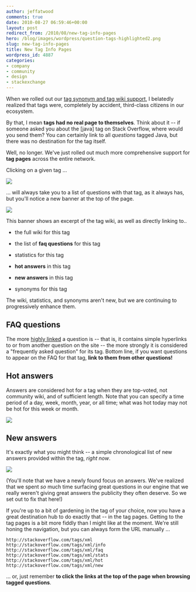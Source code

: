 ```yaml
---
author: jeffatwood
comments: true
date: 2010-08-27 06:59:46+00:00
layout: post
redirect_from: /2010/08/new-tag-info-pages
hero: /blog/images/wordpress/question-tags-highlighted2.png
slug: new-tag-info-pages
title: New Tag Info Pages
wordpress_id: 4887
categories:
- company
- community
- design
- stackexchange
---
```



When we rolled out our [tag synonym and tag wiki support](http://blog.stackoverflow.com/2010/08/tag-folksonomy-and-tag-synonyms/), I belatedly realized that tags were, completely by accident, third-class citizens in our ecosystem.



By that, I mean **tags had no real page to themselves**. Think about it -- if someone asked you about the [java] tag on Stack Overflow, where would you send them? You can certainly link to all _questions_ tagged Java, but there was no destination for the tag itself.



Well, no longer. We've just rolled out much more comprehensive support for **tag pages** across the entire network.



Clicking on a given tag …



![](/blog/images/wordpress/question-tags-highlighted2.png)



… will always take you to a list of questions with that tag, as it always has, but you'll notice a new banner at the top of the page.



![](/blog/images/wordpress/tag-page-house-ad1.png)



This banner shows an excerpt of the tag wiki, as well as directly linking to..







  * the full wiki for this tag

  * the list of **faq questions** for this tag

  * statistics for this tag

  * **hot answers** in this tag

  * **new answers** in this tag

  * synonyms for this tag




The wiki, statistics, and synonyms aren't new, but we are continuing to progressively enhance them.





## FAQ questions





The more [highly linked](http://blog.stackoverflow.com/2010/04/new-linked-posts/) a question is -- that is, it contains simple hyperlinks to or from another question on the site -- the more strongly it is considered a "frequently asked question" for its tag. Bottom line, if you want questions to appear on the FAQ for that tag, **link to them from other questions!**





## Hot answers





Answers are considered hot for a tag when they are top-voted, not community wiki, and of sufficient length. Note that you can specify a time period of a day, week, month, year, or all time; what was hot today may not be hot for this week or month.



![](/blog/images/wordpress/tag-hot-answers.png)





## New answers





It's exactly what you might think -- a simple chronological list of new answers provided within the tag, _right now_. 



![](/blog/images/wordpress/tag-new-answers.png)



(You'll note that we have a newly found focus on answers. We've realized that we spent _so_ much time surfacing great questions in our engine that we really weren't giving great answers the publicity they often deserve. So we set out to fix that here!)



If you're up to a bit of gardening in the tag of your choice, now you have a great destination hub to do exactly that -- in the tag pages. Getting to the tag pages is a bit more fiddly than I might like at the moment. We're still honing the navigation, but you can always form the URL manually …



`http://stackoverflow.com/tags/xml`
`http://stackoverflow.com/tags/xml/info`
`http://stackoverflow.com/tags/xml/faq`
`http://stackoverflow.com/tags/xml/stats`
`http://stackoverflow.com/tags/xml/hot`
`http://stackoverflow.com/tags/xml/new`




… or, just remember **to click the links at the top of the page when browsing tagged questions**.

